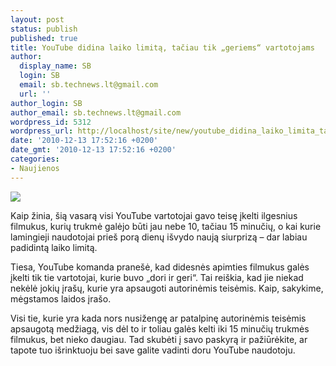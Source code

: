 ```yaml
---
layout: post
status: publish
published: true
title: YouTube didina laiko limitą, tačiau tik „geriems“ vartotojams
author:
  display_name: SB
  login: SB
  email: sb.technews.lt@gmail.com
  url: ''
author_login: SB
author_email: sb.technews.lt@gmail.com
wordpress_id: 5312
wordpress_url: http://localhost/site/new/youtube_didina_laiko_limita_taciau_tik_geriems_vartotojams/
date: '2010-12-13 17:52:16 +0200'
date_gmt: '2010-12-13 17:52:16 +0200'
categories:
- Naujienos
---
```

<div class="imgright"><img src="http://www.part.lt/img/e3f31255f8cec5507508af729b96ce1242.jpg"  /></div>
<p>Kaip žinia, šią vasarą visi YouTube vartotojai gavo teisę įkelti ilgesnius filmukus, kurių trukmė galėjo būti jau nebe 10, tačiau 15 minučių, o kai kurie lamingieji naudotojai prieš porą dienų išvydo naują siurprizą – dar labiau padidintą laiko limitą.</p>
<p>Tiesa, YouTube komanda pranešė, kad didesnės apimties filmukus galės įkelti tik tie vartotojai, kurie buvo „dori ir geri“. Tai reiškia, kad jie niekad nekėlė jokių įrašų, kurie yra apsaugoti autorinėmis teisėmis. Kaip, sakykime, mėgstamos laidos įrašo.</p>
<p>Visi tie, kurie yra kada nors nusižengę ar patalpinę autorinėmis teisėmis apsaugotą medžiagą, vis dėl to ir toliau galės kelti iki 15 minučių trukmės filmukus, bet nieko daugiau. Tad skubėti į savo paskyrą ir pažiūrėkite, ar tapote tuo išrinktuoju bei save galite vadinti doru YouTube naudotoju.<br /></p>
